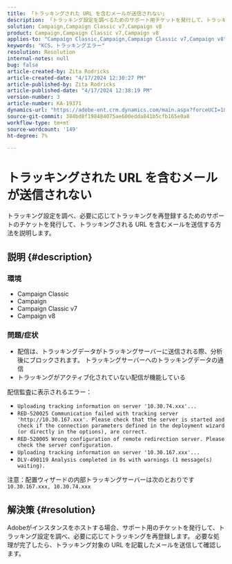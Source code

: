 ```yaml
---
title: 「トラッキングされた URL を含むメールが送信されない」
description: 「トラッキング設定を調べるためのサポート用チケットを発行して、トラッキングされる URL を含むメールを送信する方法を説明します」
solution: Campaign,Campaign Classic v7,Campaign v8
product: Campaign,Campaign Classic v7,Campaign v8
applies-to: "Campaign Classic,Campaign,Campaign Classic v7,Campaign v8"
keywords: "KCS，トラッキングエラー"
resolution: Resolution
internal-notes: null
bug: false
article-created-by: Zita Rodricks
article-created-date: "4/17/2024 12:30:27 PM"
article-published-by: Zita Rodricks
article-published-date: "4/17/2024 12:38:19 PM"
version-number: 3
article-number: KA-19371
dynamics-url: "https://adobe-ent.crm.dynamics.com/main.aspx?forceUCI=1&pagetype=entityrecord&etn=knowledgearticle&id=13731840-b6fc-ee11-a1ff-6045bd0065b6"
source-git-commit: 384bd8f198484075ae600edda841b5cfb165e0a8
workflow-type: tm+mt
source-wordcount: '149'
ht-degree: 7%

---
```


# トラッキングされた URL を含むメールが送信されない


トラッキング設定を調べ、必要に応じてトラッキングを再登録するためのサポートのチケットを発行して、トラッキングされる URL を含むメールを送信する方法を説明します。

## 説明 {#description}


### <b>環境</b>

- Campaign Classic
- Campaign
- Campaign Classic v7
- Campaign v8




### <b>問題/症状</b>

- 配信は、トラッキングデータがトラッキングサーバーに送信される際、分析後にブロックされます。 トラッキングサーバーへのトラッキングデータの通信
- トラッキングがアクティブ化されていない配信が機能している


配信監査に表示されるエラー：

- `Uploading tracking information on server '10.30.74.xxx'...`
- `RED-520025 Communication failed with tracking server 'http://10.30.167.xxx'. Please check that the server is started and check if the connection parameters defined in the deployment wizard (or directly in the options), are correct.`
- `RED-520005 Wrong configuration of remote redirection server. Please check the server configuration.`
- `Uploading tracking information on server '10.30.167.xxx'...`
- `DLV-490119 Analysis completed in 0s with warnings (1 message(s) waiting).`




注意：配置ウィザードの内部トラッキングサーバーは次のとおりです `10.30.167.xxx, 10.30.74.xxx`


## 解決策 {#resolution}


Adobeがインスタンスをホストする場合、サポート用のチケットを発行して、トラッキング設定を調べ、必要に応じてトラッキングを再登録します。 必要な処理が完了したら、トラッキング対象の URL を記載したメールを送信して確認します。




